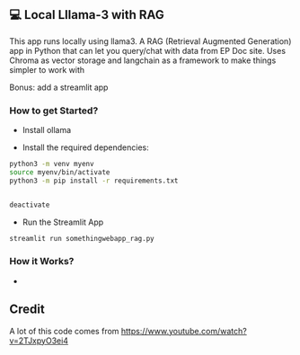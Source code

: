 ## 💻 Local Lllama-3 with RAG
This app runs locally using llama3. 
A RAG (Retrieval Augmented Generation) app in Python that can let you query/chat with data from EP Doc site. 
Uses Chroma as vector storage and langchain as a framework to make things simpler to work with 

Bonus: add a streamlit app


### How to get Started?

* Install ollama


* Install the required dependencies:
```bash
python3 -m venv myenv
source myenv/bin/activate
python3 -m pip install -r requirements.txt   


deactivate
```


* Run the Streamlit App
```bash
streamlit run somethingwebapp_rag.py
```

### How it Works?

- 

## Credit
A lot of this code comes from https://www.youtube.com/watch?v=2TJxpyO3ei4 

